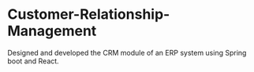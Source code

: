 # Customer-Relationship-Management
Designed and developed the CRM module of an ERP system using Spring boot and React.
